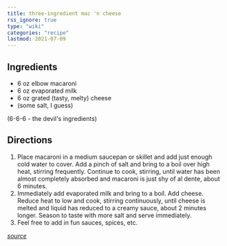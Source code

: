 ```yaml
---
title: three-ingredient mac 'n cheese
rss_ignore: true
type: "wiki"
categories: "recipe"
lastmod: 2021-07-09
---
```


## Ingredients
- 6 oz elbow macaroni
- 6 oz evaporated milk
- 6 oz grated (tasty, melty) cheese
- (some salt, I guess)

(6-6-6 - the devil's ingredients)

## Directions
1. Place macaroni in a medium saucepan or skillet and add just enough cold water to cover. Add a pinch of salt and bring to a boil over high heat, stirring frequently. Continue to cook, stirring, until water has been almost completely absorbed and macaroni is just shy of al dente, about 6 minutes.
2. Immediately add evaporated milk and bring to a boil. Add cheese. Reduce heat to low and cook, stirring continuously, until cheese is melted and liquid has reduced to a creamy sauce, about 2 minutes longer. Season to taste with more salt and serve immediately.
3. Feel free to add in fun sauces, spices, etc.

*[source](https://www.seriouseats.com/ingredient-stovetop-mac-and-cheese-recipe)*